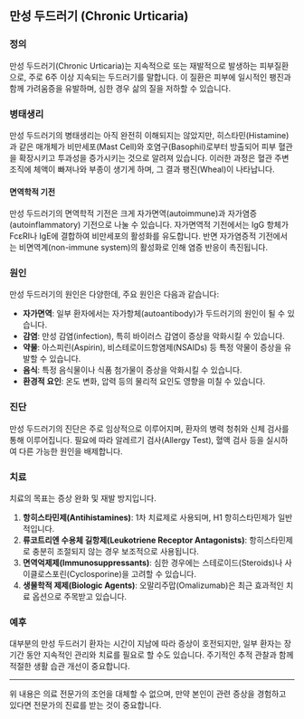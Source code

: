

## 만성 두드러기 (Chronic Urticaria)

### 정의
만성 두드러기(Chronic Urticaria)는 지속적으로 또는 재발적으로 발생하는 피부질환으로, 주로 6주 이상 지속되는 두드러기를 말합니다. 이 질환은 피부에 일시적인 팽진과 함께 가려움증을 유발하며, 심한 경우 삶의 질을 저하할 수 있습니다. 

### 병태생리
만성 두드러기의 병태생리는 아직 완전히 이해되지는 않았지만, 히스타민(Histamine)과 같은 매개체가 비만세포(Mast Cell)와 호염구(Basophil)로부터 방출되어 피부 혈관을 확장시키고 투과성을 증가시키는 것으로 알려져 있습니다. 이러한 과정은 혈관 주변 조직에 체액이 빠져나와 부종이 생기게 하며, 그 결과 팽진(Wheal)이 나타납니다.

#### 면역학적 기전
만성 두드러기의 면역학적 기전은 크게 자가면역(autoimmune)과 자가염증(autoinflammatory) 기전으로 나눌 수 있습니다. 자가면역적 기전에서는 IgG 항체가 FcεRI나 IgE에 결합하여 비만세포의 활성화를 유도합니다. 반면 자가염증적 기전에서는 비면역계(non-immune system)의 활성화로 인해 염증 반응이 촉진됩니다.

### 원인
만성 두드러기의 원인은 다양한데, 주요 원인은 다음과 같습니다:

- **자가면역**: 일부 환자에서는 자가항체(autoantibody)가 두드러기의 원인이 될 수 있습니다.
- **감염**: 만성 감염(infection), 특히 바이러스 감염이 증상을 악화시킬 수 있습니다.
- **약물**: 아스피린(Aspirin), 비스테로이드항염제(NSAIDs) 등 특정 약물이 증상을 유발할 수 있습니다.
- **음식**: 특정 음식물이나 식품 첨가물이 증상을 악화시킬 수 있습니다.
- **환경적 요인**: 온도 변화, 압력 등의 물리적 요인도 영향을 미칠 수 있습니다.

### 진단
만성 두드러기의 진단은 주로 임상적으로 이루어지며, 환자의 병력 청취와 신체 검사를 통해 이루어집니다. 필요에 따라 알레르기 검사(Allergy Test), 혈액 검사 등을 실시하여 다른 가능한 원인을 배제합니다.

### 치료
치료의 목표는 증상 완화 및 재발 방지입니다.

1. **항히스타민제(Antihistamines)**: 1차 치료제로 사용되며, H1 항히스타민제가 일반적입니다.
2. **류코트리엔 수용체 길항제(Leukotriene Receptor Antagonists)**: 항히스타민제로 충분히 조절되지 않는 경우 보조적으로 사용됩니다.
3. **면역억제제(Immunosuppressants)**: 심한 경우에는 스테로이드(Steroids)나 사이클로스포린(Cyclosporine)을 고려할 수 있습니다.
4. **생물학적 제제(Biologic Agents)**: 오말리주맙(Omalizumab)은 최근 효과적인 치료 옵션으로 주목받고 있습니다.

### 예후
대부분의 만성 두드러기 환자는 시간이 지남에 따라 증상이 호전되지만, 일부 환자는 장기간 동안 지속적인 관리와 치료를 필요로 할 수도 있습니다. 주기적인 추적 관찰과 함께 적절한 생활 습관 개선이 중요합니다.

---
위 내용은 의료 전문가의 조언을 대체할 수 없으며, 만약 본인이 관련 증상을 경험하고 있다면 전문가의 진료를 받는 것이 중요합니다.
